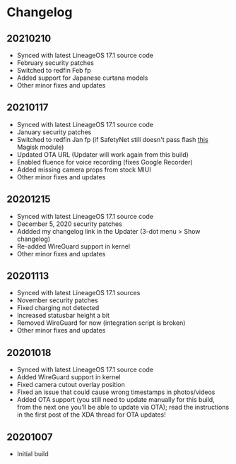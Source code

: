 # Changelog

## 20210210
- Synced with latest LineageOS 17.1 source code
- February security patches
- Switched to redfin Feb fp
- Added support for Japanese curtana models
- Other minor fixes and updates

## 20210117

- Synced with latest LineageOS 17.1 source code
- January security patches
- Switched to redfin Jan fp (if SafetyNet still doesn't pass flash [this](https://github.com/kdrag0n/safetynet-fix/releases) Magisk module)
- Updated OTA URL (Updater will work again from this build)
- Enabled fluence for voice recording (fixes Google Recorder)
- Added missing camera props from stock MIUI
- Other minor fixes and updates

## 20201215
- Synced with latest LineageOS 17.1 source code
- December 5, 2020 security patches
- Addded my changelog link in the Updater (3-dot menu > Show changelog)
- Re-added WireGuard support in kernel
- Other minor fixes and updates

## 20201113
- Synced with latest LineageOS 17.1 sources
- November security patches
- Fixed charging not detected
- Increased statusbar height a bit
- Removed WireGuard for now (integration script is broken)
- Other minor fixes and updates

## 20201018
- Synced with latest LineageOS 17.1 source code
- Added WireGuard support in kernel
- Fixed camera cutout overlay position
- Fixed an issue that could cause wrong timestamps in photos/videos
- Added OTA support (you still need to update manually for this build, from the next one you'll be able to update via OTA); read the instructions in the first post of the XDA thread for OTA updates!


## 20201007
- Initial build